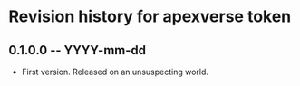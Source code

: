 # Revision history for apexverse token

## 0.1.0.0 -- YYYY-mm-dd

* First version. Released on an unsuspecting world.
